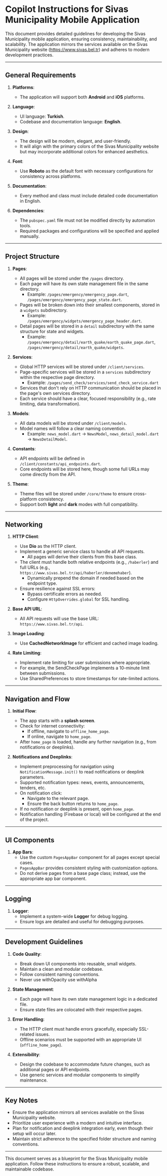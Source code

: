 # Copilot Instructions for Sivas Municipality Mobile Application

This document provides detailed guidelines for developing the Sivas Municipality mobile application, ensuring consistency, maintainability, and scalability. The application mirrors the services available on the Sivas Municipality website (https://www.sivas.bel.tr) and adheres to modern development practices.

---

## General Requirements

1. **Platforms**:
   - The application will support both **Android** and **iOS** platforms.

2. **Language**:
   - UI language: **Turkish**.
   - Codebase and documentation language: **English**.

3. **Design**:
   - The design will be modern, elegant, and user-friendly.
   - It will align with the primary colors of the Sivas Municipality website but may incorporate additional colors for enhanced aesthetics.

4. **Font**:
   - Use **Roboto** as the default font with necessary configurations for consistency across platforms.

5. **Documentation**:
   - Every method and class must include detailed code documentation in English.

6. **Dependencies**:
   - The `pubspec.yaml` file must not be modified directly by automation tools.
   - Required packages and configurations will be specified and applied manually.

---

## Project Structure

1. **Pages**:
   - All pages will be stored under the `/pages` directory.
   - Each page will have its own state management file in the same directory.
     - Example: `/pages/emergency/emergency_page.dart`, `/pages/emergency/emergency_page_state.dart`.
   - Pages will be broken down into their smallest components, stored in a `widgets` subdirectory.
     - Example: `/pages/emergency/widgets/emergency_page_header.dart`.
   - Detail pages will be stored in a `detail` subdirectory with the same structure for state and widgets.
     - Example: `/pages/emergency/detail/earth_quake/earth_quake_page.dart`, `/pages/emergency/detail/earth_quake/widgets`.

2. **Services**:
   - Global HTTP services will be stored under `/client/services`.
   - Page-specific services will be stored in a `services` subdirectory within the respective page directory.
     - Example: `/pages/send_check/services/send_check_service.dart`
   - Services that don't rely on HTTP communication should be placed in the page's own services directory.
   - Each service should have a clear, focused responsibility (e.g., rate limiting, data transformation).

3. **Models**:
   - All data models will be stored under `/client/models`.
   - Model names will follow a clear naming convention.
     - Example: `news_model.dart` → `NewsModel`, `news_detail_model.dart` → `NewsDetailModel`.

4. **Constants**:
   - API endpoints will be defined in `/client/constants/api_endpoints.dart`.
   - Core endpoints will be stored here, though some full URLs may come directly from the API.

5. **Theme**:
   - Theme files will be stored under `/core/theme` to ensure cross-platform consistency.
   - Support both **light** and **dark** modes with full compatibility.

---

## Networking

1. **HTTP Client**:
   - Use **Dio** as the HTTP client.
   - Implement a generic service class to handle all API requests.
     - All pages will derive their clients from this base class.
   - The client must handle both relative endpoints (e.g., `/haberler`) and full URLs (e.g., `https://www.sivas.bel.tr/api/haberler/denemehaber`).
     - Dynamically prepend the domain if needed based on the endpoint type.
   - Ensure resilience against SSL errors:
     - Bypass certificate errors as needed.
     - Configure `HttpOverrides.global` for SSL handling.

2. **Base API URL**:
   - All API requests will use the base URL: `https://www.sivas.bel.tr/api`.

3. **Image Loading**:
   - Use **CachedNetworkImage** for efficient and cached image loading.

4. **Rate Limiting**:
   - Implement rate limiting for user submissions where appropriate.
   - For example, the SendCheckPage implements a 10-minute limit between submissions.
   - Use SharedPreferences to store timestamps for rate-limited actions.

---

## Navigation and Flow

1. **Initial Flow**:
   - The app starts with a **splash screen**.
   - Check for internet connectivity:
     - If offline, navigate to `offline_home_page`.
     - If online, navigate to `home_page`.
   - After `home_page` is loaded, handle any further navigation (e.g., from notifications or deeplinks).

2. **Notifications and Deeplinks**:
   - Implement preprocessing for navigation using `NotificationMessage.init()` to read notifications or deeplink parameters.
   - Supported notification types: news, events, announcements, tenders, etc.
   - On notification click:
     - Navigate to the relevant page.
     - Ensure the back button returns to `home_page`.
   - If no notification or deeplink is present, open `home_page`.
   - Notification handling (Firebase or local) will be configured at the end of the project.

---

## UI Components

1. **App Bars**:
   - Use the custom `PagesAppBar` component for all pages except special cases.
   - `PagesAppBar` provides consistent styling with customization options.
   - Do not derive pages from a base page class; instead, use the appropriate app bar component.

---

## Logging

1. **Logger**:
   - Implement a system-wide **Logger** for debug logging.
   - Ensure logs are detailed and useful for debugging purposes.

---

## Development Guidelines

1. **Code Quality**:
   - Break down UI components into reusable, small widgets.
   - Maintain a clean and modular codebase.
   - Follow consistent naming conventions.
   - Never use withOpacity use withAlpha

2. **State Management**:
   - Each page will have its own state management logic in a dedicated file.
   - Ensure state files are colocated with their respective pages.

3. **Error Handling**:
   - The HTTP client must handle errors gracefully, especially SSL-related issues.
   - Offline scenarios must be supported with an appropriate UI (`offline_home_page`).

4. **Extensibility**:
   - Design the codebase to accommodate future changes, such as additional pages or API endpoints.
   - Use generic services and modular components to simplify maintenance.

---

## Key Notes

- Ensure the application mirrors all services available on the Sivas Municipality website.
- Prioritize user experience with a modern and intuitive interface.
- Plan for notification and deeplink integration early, even though their setup will occur later.
- Maintain strict adherence to the specified folder structure and naming conventions.

---

This document serves as a blueprint for the Sivas Municipality mobile application. Follow these instructions to ensure a robust, scalable, and maintainable codebase.


